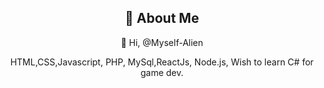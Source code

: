 <div align="center">
    <h2>🚀 About Me</h2>
    <p>👋 Hi, @Myself-Alien</p>
    <p>HTML,CSS,Javascript, PHP, MySql,ReactJs, Node.js, Wish to learn C# for game dev. </p>
</div>



<!---
Myself-Alien/Myself-Alien is a ✨ special ✨ repository because its `README.md` (this file) appears on your GitHub profile.
You can click the Preview link to take a look at your changes.
--->
